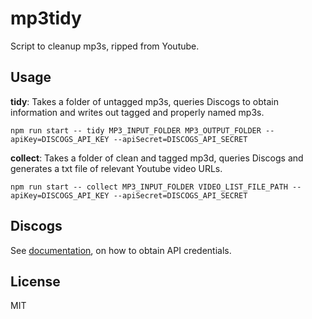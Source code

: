 # mp3tidy

Script to cleanup mp3s, ripped from Youtube.

## Usage

__tidy__: Takes a folder of untagged mp3s, queries Discogs to obtain information and writes out tagged and properly named mp3s.


`npm run start -- tidy MP3_INPUT_FOLDER MP3_OUTPUT_FOLDER --apiKey=DISCOGS_API_KEY --apiSecret=DISCOGS_API_SECRET`

__collect__: Takes a folder of clean and tagged mp3d, queries Discogs and generates a txt file of relevant Youtube video URLs.


`npm run start -- collect MP3_INPUT_FOLDER VIDEO_LIST_FILE_PATH --apiKey=DISCOGS_API_KEY --apiSecret=DISCOGS_API_SECRET`

## Discogs

See [documentation](https://www.discogs.com/developers/#page:authentication), on how to obtain API credentials.


## License

MIT
